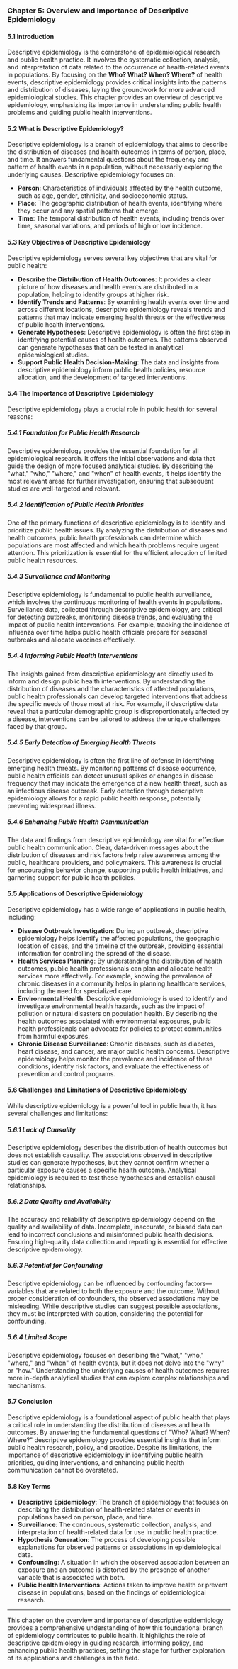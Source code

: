 ### Chapter 5: Overview and Importance of Descriptive Epidemiology

#### 5.1 Introduction

Descriptive epidemiology is the cornerstone of epidemiological research and public health practice. It involves the systematic collection, analysis, and interpretation of data related to the occurrence of health-related events in populations. By focusing on the **Who? What? When? Where?** of health events, descriptive epidemiology provides critical insights into the patterns and distribution of diseases, laying the groundwork for more advanced epidemiological studies. This chapter provides an overview of descriptive epidemiology, emphasizing its importance in understanding public health problems and guiding public health interventions.

#### 5.2 What is Descriptive Epidemiology?

Descriptive epidemiology is a branch of epidemiology that aims to describe the distribution of diseases and health outcomes in terms of person, place, and time. It answers fundamental questions about the frequency and pattern of health events in a population, without necessarily exploring the underlying causes. Descriptive epidemiology focuses on:

- **Person**: Characteristics of individuals affected by the health outcome, such as age, gender, ethnicity, and socioeconomic status.
- **Place**: The geographic distribution of health events, identifying where they occur and any spatial patterns that emerge.
- **Time**: The temporal distribution of health events, including trends over time, seasonal variations, and periods of high or low incidence.

#### 5.3 Key Objectives of Descriptive Epidemiology

Descriptive epidemiology serves several key objectives that are vital for public health:

- **Describe the Distribution of Health Outcomes**: It provides a clear picture of how diseases and health events are distributed in a population, helping to identify groups at higher risk.
- **Identify Trends and Patterns**: By examining health events over time and across different locations, descriptive epidemiology reveals trends and patterns that may indicate emerging health threats or the effectiveness of public health interventions.
- **Generate Hypotheses**: Descriptive epidemiology is often the first step in identifying potential causes of health outcomes. The patterns observed can generate hypotheses that can be tested in analytical epidemiological studies.
- **Support Public Health Decision-Making**: The data and insights from descriptive epidemiology inform public health policies, resource allocation, and the development of targeted interventions.

#### 5.4 The Importance of Descriptive Epidemiology

Descriptive epidemiology plays a crucial role in public health for several reasons:

##### 5.4.1 Foundation for Public Health Research

Descriptive epidemiology provides the essential foundation for all epidemiological research. It offers the initial observations and data that guide the design of more focused analytical studies. By describing the "what," "who," "where," and "when" of health events, it helps identify the most relevant areas for further investigation, ensuring that subsequent studies are well-targeted and relevant.

##### 5.4.2 Identification of Public Health Priorities

One of the primary functions of descriptive epidemiology is to identify and prioritize public health issues. By analyzing the distribution of diseases and health outcomes, public health professionals can determine which populations are most affected and which health problems require urgent attention. This prioritization is essential for the efficient allocation of limited public health resources.

##### 5.4.3 Surveillance and Monitoring

Descriptive epidemiology is fundamental to public health surveillance, which involves the continuous monitoring of health events in populations. Surveillance data, collected through descriptive epidemiology, are critical for detecting outbreaks, monitoring disease trends, and evaluating the impact of public health interventions. For example, tracking the incidence of influenza over time helps public health officials prepare for seasonal outbreaks and allocate vaccines effectively.

##### 5.4.4 Informing Public Health Interventions

The insights gained from descriptive epidemiology are directly used to inform and design public health interventions. By understanding the distribution of diseases and the characteristics of affected populations, public health professionals can develop targeted interventions that address the specific needs of those most at risk. For example, if descriptive data reveal that a particular demographic group is disproportionately affected by a disease, interventions can be tailored to address the unique challenges faced by that group.

##### 5.4.5 Early Detection of Emerging Health Threats

Descriptive epidemiology is often the first line of defense in identifying emerging health threats. By monitoring patterns of disease occurrence, public health officials can detect unusual spikes or changes in disease frequency that may indicate the emergence of a new health threat, such as an infectious disease outbreak. Early detection through descriptive epidemiology allows for a rapid public health response, potentially preventing widespread illness.

##### 5.4.6 Enhancing Public Health Communication

The data and findings from descriptive epidemiology are vital for effective public health communication. Clear, data-driven messages about the distribution of diseases and risk factors help raise awareness among the public, healthcare providers, and policymakers. This awareness is crucial for encouraging behavior change, supporting public health initiatives, and garnering support for public health policies.

#### 5.5 Applications of Descriptive Epidemiology

Descriptive epidemiology has a wide range of applications in public health, including:

- **Disease Outbreak Investigation**: During an outbreak, descriptive epidemiology helps identify the affected populations, the geographic location of cases, and the timeline of the outbreak, providing essential information for controlling the spread of the disease.
- **Health Services Planning**: By understanding the distribution of health outcomes, public health professionals can plan and allocate health services more effectively. For example, knowing the prevalence of chronic diseases in a community helps in planning healthcare services, including the need for specialized care.
- **Environmental Health**: Descriptive epidemiology is used to identify and investigate environmental health hazards, such as the impact of pollution or natural disasters on population health. By describing the health outcomes associated with environmental exposures, public health professionals can advocate for policies to protect communities from harmful exposures.
- **Chronic Disease Surveillance**: Chronic diseases, such as diabetes, heart disease, and cancer, are major public health concerns. Descriptive epidemiology helps monitor the prevalence and incidence of these conditions, identify risk factors, and evaluate the effectiveness of prevention and control programs.

#### 5.6 Challenges and Limitations of Descriptive Epidemiology

While descriptive epidemiology is a powerful tool in public health, it has several challenges and limitations:

##### 5.6.1 Lack of Causality

Descriptive epidemiology describes the distribution of health outcomes but does not establish causality. The associations observed in descriptive studies can generate hypotheses, but they cannot confirm whether a particular exposure causes a specific health outcome. Analytical epidemiology is required to test these hypotheses and establish causal relationships.

##### 5.6.2 Data Quality and Availability

The accuracy and reliability of descriptive epidemiology depend on the quality and availability of data. Incomplete, inaccurate, or biased data can lead to incorrect conclusions and misinformed public health decisions. Ensuring high-quality data collection and reporting is essential for effective descriptive epidemiology.

##### 5.6.3 Potential for Confounding

Descriptive epidemiology can be influenced by confounding factors—variables that are related to both the exposure and the outcome. Without proper consideration of confounders, the observed associations may be misleading. While descriptive studies can suggest possible associations, they must be interpreted with caution, considering the potential for confounding.

##### 5.6.4 Limited Scope

Descriptive epidemiology focuses on describing the "what," "who," "where," and "when" of health events, but it does not delve into the "why" or "how." Understanding the underlying causes of health outcomes requires more in-depth analytical studies that can explore complex relationships and mechanisms.

#### 5.7 Conclusion

Descriptive epidemiology is a foundational aspect of public health that plays a critical role in understanding the distribution of diseases and health outcomes. By answering the fundamental questions of "Who? What? When? Where?" descriptive epidemiology provides essential insights that inform public health research, policy, and practice. Despite its limitations, the importance of descriptive epidemiology in identifying public health priorities, guiding interventions, and enhancing public health communication cannot be overstated.

#### 5.8 Key Terms
- **Descriptive Epidemiology**: The branch of epidemiology that focuses on describing the distribution of health-related states or events in populations based on person, place, and time.
- **Surveillance**: The continuous, systematic collection, analysis, and interpretation of health-related data for use in public health practice.
- **Hypothesis Generation**: The process of developing possible explanations for observed patterns or associations in epidemiological data.
- **Confounding**: A situation in which the observed association between an exposure and an outcome is distorted by the presence of another variable that is associated with both.
- **Public Health Interventions**: Actions taken to improve health or prevent disease in populations, based on the findings of epidemiological research.

---

This chapter on the overview and importance of descriptive epidemiology provides a comprehensive understanding of how this foundational branch of epidemiology contributes to public health. It highlights the role of descriptive epidemiology in guiding research, informing policy, and enhancing public health practices, setting the stage for further exploration of its applications and challenges in the field.
